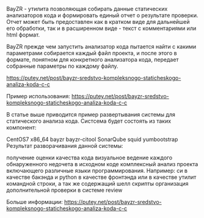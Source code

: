 BayZR - утилита позволяющая собирать данные статических анализаторов кода и формировать единый отчет о результате проверки. Отчет может быть предоставлен как в кратком виде для дальнейшей его обработки, так и в расширенном виде - текст с комментариями или html формат.

BayZR прежде чем запустить анализатор кода пытается найти с какими параметрами собирается каждый файл проекта, и после этого в формате, понятном для конкретного анализатора кода, передает собранные параметры по каждому файлу.

https://putey.net/post/bayzr-sredstvo-kompleksnogo-staticheskogo-analiza-koda-c-c

Пример использования:
https://putey.net/post/bayzr-sredstvo-kompleksnogo-staticheskogo-analiza-koda-c-c

В статье выше приводится пример развертывания системы для статического анализа кода. Систсема будет состоять из таких компонент:

CentOS7 x86_64
bayzr
bayzr-citool
SonarQube
squid
yumbootstrap
Результат разворачивания данной системы:

получение оценки качества кода
визуальное ведение каждого обнаруженного недочета в исходном коде
комплексный анализ проекта включающего различные языки программирования. Например: си в качестве бакэнда и python в качестве фронтэнда или в качестве утилит командной строки, а так же содержащий шелл скрипты
организация дополнительной проверки в системе review

Больше информации: https://putey.net/post/bayzr-sredstvo-kompleksnogo-staticheskogo-analiza-koda-c-c
